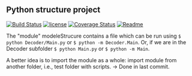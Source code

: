 ## Python structure project

[![Build Status](https://travis-ci.com/mattborghi/moduleStructure.svg?branch=master)](https://travis-ci.com/mattborghi/moduleStructure)
[![license](https://img.shields.io/github/license/mashape/apistatus.svg?maxAge=2592000)](https://github.com/mattborghi/moduleStructure/blob/master/LICENSE)
[![Coverage Status](https://coveralls.io/repos/github/mattborghi/moduleStructure/badge.svg?branch=master)](https://coveralls.io/github/mattborghi/moduleStructure?branch=master)
[![Readme](https://readthedocs.org/projects/pip/badge/?version=latest&style=flat)](https://github.com/mattborghi/moduleStructure/blob/master/docs/README.md)

The "module" modeleStrucure contains a file which can be run using ```$ python Decoder/Main.py``` or ```$ python -m Decoder.Main```.
Or, if we are in the Decoder subfolder ```$ python Main.py``` or ```$ python -m Main```. 

A better idea is to import the module as a whole: import module from another folder, i.e., test folder with scripts.
-> Done in last commit.
